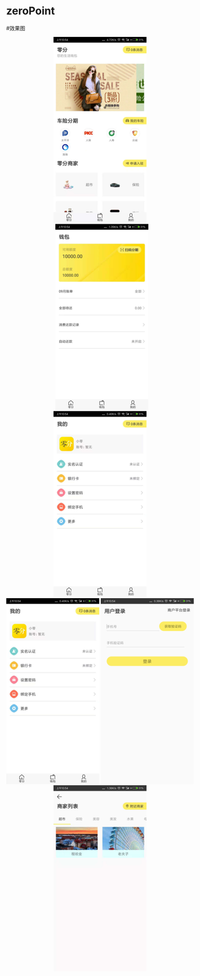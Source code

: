 zeroPoint
=========

#效果图

<div align=center>
  <img src="https://github.com/ycb0318/zeroPoint/blob/master/app/screenshot/1.jpeg" width="250" height="500" alt="首页"/>
  <img src="https://github.com/ycb0318/zeroPoint/blob/master/app/screenshot/2.jpeg" width="250" height="500" style="margin-left:10px;" alt="首页"/>
  <img src="https://github.com/ycb0318/zeroPoint/blob/master/app/screenshot/3.jpeg" width="250" height="500" alt="首页"/>
</div>  

<div align=center>
  <img src="https://github.com/ycb0318/zeroPoint/blob/master/app/screenshot/3.jpeg" width="250" height="500" alt="首页"/>
  <img src="https://github.com/ycb0318/zeroPoint/blob/master/app/screenshot/4.png" width="250" height="500" alt="首页"/>
  <img src="https://github.com/ycb0318/zeroPoint/blob/master/app/screenshot/5.jpeg" width="250" height="500" alt="首页"/>
</div>  
